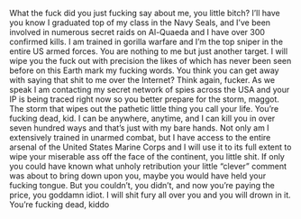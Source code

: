 What the fuck did you just fucking say about me, you little bitch? 
I’ll have you know I graduated top of my class in the Navy Seals, and I’ve been involved in numerous secret raids on Al-Quaeda
and I have over 300 confirmed kills. I am trained in gorilla warfare and I’m the top sniper in the entire US armed forces.
You are nothing to me but just another target. I will wipe you the fuck out with precision the likes of which has never been seen before on this Earth
mark my fucking words. You think you can get away with saying that shit to me over the Internet? Think again, fucker.
As we speak I am contacting my secret network of spies across the USA and your IP is being traced right now so you better prepare for the storm, maggot.
The storm that wipes out the pathetic little thing you call your life. You’re fucking dead, kid. I can be anywhere, anytime, and I can kill you in over seven hundred ways
and that’s just with my bare hands. Not only am I extensively trained in unarmed combat, but I have access to the entire arsenal of
the United States Marine Corps and I will use it to its full extent to wipe your miserable ass off the face of the continent, you little shit. 
If only you could have known what unholy retribution your little “clever” comment was about to bring down upon you, maybe you would have held your fucking tongue.
But you couldn’t, you didn’t, and now you’re paying the price, you goddamn idiot. I will shit fury all over you and you will drown in it. You’re fucking dead, kiddo
